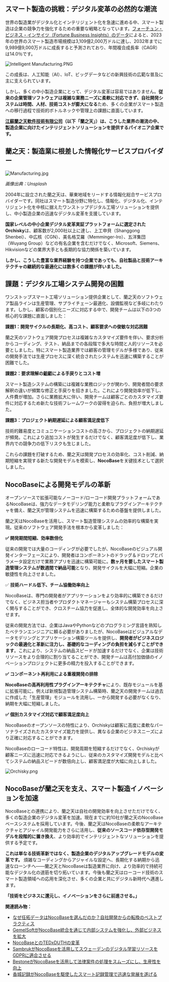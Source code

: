 ## **スマート製造の挑戦：デジタル変革の必然的な潮流**

世界の製造業がデジタル化とインテリジェント化を急速に進める中、スマート製造は企業の競争力を強化するための重要な戦略となっています。[フォーチュン・ビジネス・インサイツ（Fortune Business Insights）のデータ](https://www.fortunebusinessinsights.com/smart-manufacturing-market-103594)によると、2023年の世界のスマート製造市場規模は3,109億2,000万ドルに達し、2032年までに9,989億9,000万ドルに成長すると予測されており、年間複合成長率（CAGR）は14.0％です。

![Intelligent Manufacturing.PNG](https://static-docs.nocobase.com/abe8cbbbcbd4b0880348400aef2b1ddd.PNG)

この成長は、人工知能（AI）、IoT、ビッグデータなどの新興技術の広範な普及に主に支えられています。

しかし、多くの中小製造企業にとって、デジタル変革は容易ではありません。**従来の企業管理ソフトウェアは複雑な業務ニーズに柔軟に対応できず、自社開発システムは時間、人材、技術コストが膨大になる**ため、多くの企業がスマート製造への移行過程で技術的ボトルネックや管理上の課題に直面しています。

**[江蘇蘭之天軟件技術有限公司](http://www.orchisky.com/)（以下「蘭之天」）は、こうした業界の潮流の中、製造企業に向けたインテリジェントソリューションを提供するパイオニア企業です。**

## **蘭之天：製造業に根差した情報化サービスプロバイダー**

![Manufacturing.jpg](https://static-docs.nocobase.com/e5fce7651013d0bf94299c4d5af19c65.jpg)

*画像出典：Unsplash*

2004年に設立された蘭之天は、華東地域をリードする情報化総合サービスプロバイダーです。同社はスマート製造分野に特化し、情報化、デジタル化、インテリジェント化を中核に据えたワンストップデジタル工場ソリューションを提供し、中小製造企業の迅速なデジタル変革を支援しています。

**国家レベルの中小企業デジタル変革実証プラットフォームに選定されたOrchisky**は、顧客数が2,000社以上に達し、上工申貝（Shanggong Shenbei）、中広核（CGN）、美名格艾羅（Memminger-Iro）、五洋集団（Wuyang Group）などの有名企業を含むだけでなく、Microsoft、Siemens、Hikvisionなどの業界大手とも長期的な協力関係を築いています。

**しかし、こうした豊富な業界経験を持つ企業であっても、自社製品と技術アーキテクチャの継続的な最適化には数多くの課題が伴いました。**

## **課題：デジタル工場システム開発の困難**

ワンストップスマート工場ソリューション提供企業として、蘭之天のソフトウェア製品ラインは生産管理、サプライチェーン最適化、設備監視など多岐にわたります。しかし、顧客の個別化ニーズに対応する中で、開発チームは以下の3つの核心的な課題に直面しました：

**課題1：開発サイクルの長期化、高コスト、顧客要求への俊敏な対応困難**

蘭之天のソフトウェア開発プロセスは複雑なカスタマイズ要件を伴い、要求分析からコーディング、テスト、納品までの各段階で多大な時間と人的リソースを必要としました。特にスマート製造業界では顧客の管理モデルが多様であり、従来の開発手法では生産プロセスに深く統合されたシステムを迅速に構築することが困難でした。

**課題2：要求理解の齟齬による手戻りとコスト増**

スマート製造システムの構築には複雑な業務ロジックが関わり、開発者間の要求解釈の違いが頻繁な修正と手戻りを招きました。これにより開発効率が低下し、人件費が増加。さらに業務拡大に伴い、開発チームは顧客ごとのカスタマイズ要件に対応するため新たな技術フレームワークの習得を迫られ、負担が増大しました。

**課題3：プロジェクト納期遅延による顧客満足度低下**

技術的難易度とコミュニケーションコストの高さから、プロジェクトの納期遅延が頻発。これにより追加コストが発生するだけでなく、顧客満足度が低下し、業界内での競争力の低下リスクも生じました。

これらの課題を打破するため、蘭之天は開発プロセスの効率化、コスト削減、納期短縮を実現する新たな開発モデルを模索し、**NocoBase**を关键技术として選択しました。

## **NocoBaseによる開発モデルの革新**

オープンソースで拡張可能なノーコード/ローコード開発プラットフォームであるNocoBaseは、強力なデータモデリング能力と柔軟なプラグインアーキテクチャを備え、蘭之天が管理システムを迅速に構築するための基盤を提供しました。

蘭之天はNocoBaseを活用し、スマート製造管理システムの効率的な構築を実現。従来のソフトウェア開発手法を根本から変革しました：

**✅  開発期間短縮、効率数倍化**

従来の開発では大量のコーディングが必要でしたが、NocoBaseのビジュアル開発インターフェースにより、開発者はコンポーネントのドラッグ＆ドロップとパラメータ設定だけで業務アプリを迅速に構築可能に。**数ヶ月を要したスマート製造管理システムが数週間で納品可能**となり、開発サイクルを大幅に短縮。企業の敏捷性を向上させました。

✅ **技術ハードル低下、チーム協働効率向上**

NocoBaseは、専門の開発者がアプリケーションをより効率的に構築できるだけでなく、ビジネス担当者やプロダクトマネージャーもシステム構築プロセスに深く関与することができ、クロスチーム協力を促進し、全体的な開発効率を向上させます。

従来の開発方法では、企業はJavaやPythonなどのプログラミング言語を熟知したベテランエンジニアに頼る必要がありましたが、NocoBaseはビジュアルなデータモデリングとアプリケーション構築ツールを提供し、**開発者がビジネスロジックの最適化と革新に注力し、基礎的なコーディングの負担を減らすことができます**。これにより、システムの納品スピードが加速するだけでなく、企業は技術リソースをより合理的に割り当てることができ、開発チームは高付加価値のイノベーションプロジェクトに更多の精力を投入することができます。

**✅ コンポーネント再利用による重複開発の排除**

**NocoBaseの高再利用性プラグインアーキテクチャ**により、既存モジュールを基に拡張可能に。例えば新規製造管理システム構築時、蘭之天の開発チームは過去に作成した「生産管理」モジュールを流用し、一から開発する必要がなくなり、納期を大幅に短縮しました。

**✅ 個別カスタマイズ対応で顧客満足度向上**

NocoBaseのオープンソースの特性により、Orchiskyは顧客に高度に柔軟なパーソナライズされたカスタマイズ能力を提供し、異なる企業のビジネスニーズにより正確に対応することができます。

NocoBaseのローコード特性は、開発周期を短縮するだけでなく、Orchiskyが顧客ニーズに迅速に対応できるようにし、従来のカスタマイズ開発モデルと比べてシステムの納品スピードが数倍向上し、顧客満足度が大幅に向上しました。

![Orchisky.png](https://static-docs.nocobase.com/49f52ac1b563143ccefc3df95d719c52.png)

## **NocoBaseが蘭之天を支え、スマート製造イノベーションを加速**

NocoBaseとの連携により、蘭之天は自社の開発効率を向上させただけでなく、多くの製造企業のデジタル変革を加速。現在までに約10社が蘭之天のNocoBaseベースシステムを採用しています。今後、蘭之天はNocoBaseの柔軟なアーキテクチャとアジャイル開発能力をさらに活用し、**従来のソースコード依存型開発モデルを段階的に置き換え**、より効率的でインテリジェントなソリューションを提供する予定です。

**これは単なる技術革新ではなく、製造企業のデジタルアップグレードモデルの変革です。** 煩雑なコーディングからアジャイルな設定へ、長期化する納期から迅速なローンチへ——蘭之天とNocoBaseは製造業界に向け、より効率的で持続可能なデジタル化の道筋を切り拓いています。今後も蘭之天はローコード技術のスマート製造領域への応用を深化させ、多くの企業と共にデジタル新時代へ邁進します。

**「技術をビジネスに還元し、イノベーションをさらに前進させる。」**

**関連読み物：**

* [なぜ任拓データはNocoBaseを選んだのか？自社開発からの転換のベストプラクティス](https://www.nocobase.com/ja/blog/nint)
* [GemelSoftがNocoBase統合を通じて内部システムを強化し、外部ビジネスを拡大](https://www.nocobase.com/ja/blog/GemelSoft)
* [NocoBaseとのTEDxDUTHの変革](https://www.nocobase.com/en/blog/tedxduth)
* [SambrukがNocoBaseを活用してスウェーデンのデジタル学習リソースをGDPRに適合させる](https://www.nocobase.com/en/blog/sambruk)
* [BestoneがNocoBaseを活用して法律案件の処理をスムーズにし、生産性を向上](https://www.nocobase.com/en/blog/bestone)
* [香城記録がNocoBaseを駆使したスマート記録管理で迅速な発展を遂げる](https://www.nocobase.com/en/blog/xiangcheng-records)
